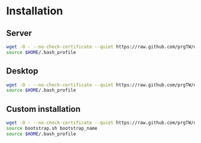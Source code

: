 Installation
============

Server
------
```sh
wget -O - --no-check-certificate --quiet https://raw.github.com/prgTW/dotfiles/master/install-server.sh | bash
source $HOME/.bash_profile
```

Desktop
-------
```sh
wget -O - --no-check-certificate --quiet https://raw.github.com/prgTW/dotfiles/master/install-desktop.sh | bash
source $HOME/.bash_profile
```

Custom installation
-------------------
```sh
wget -O - --no-check-certificate --quiet https://raw.github.com/prgTW/dotfiles/master/install.sh | bash
source bootstrap.sh bootstrap_name
source $HOME/.bash_profile
```

